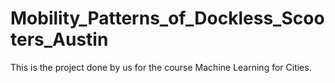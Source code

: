 # Mobility_Patterns_of_Dockless_Scooters_Austin
This is the project done by us for the course Machine Learning for Cities.
